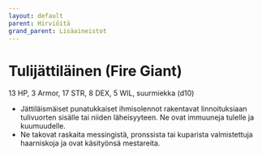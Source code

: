 ```yaml
---
layout: default
parent: Hirviöitä
grand_parent: Lisäaineistot
---
```


# Tulijättiläinen (Fire Giant)

13 HP, 3 Armor, 17 STR, 8 DEX, 5 WIL, suurmiekka (d10)

- Jättiläismäiset punatukkaiset ihmisolennot rakentavat linnoituksiaan tulivuorten sisälle tai niiden läheisyyteen. Ne ovat immuuneja tulelle ja kuumuudelle.
- Ne takovat raskaita messingistä, pronssista tai kuparista valmistettuja haarniskoja ja ovat käsityönsä mestareita.

